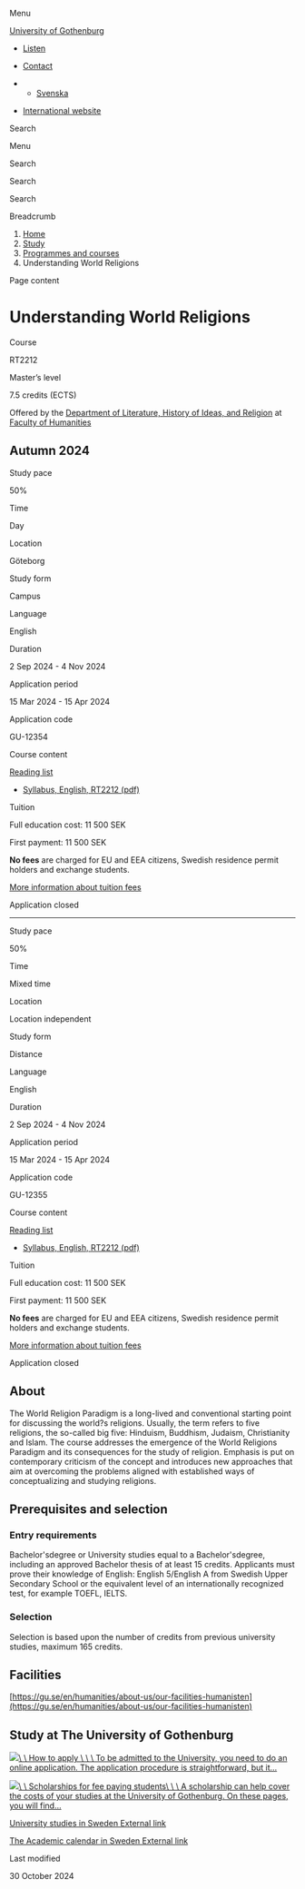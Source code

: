 Menu

[University of Gothenburg](/en)

- [Listen](//app-eu.readspeaker.com/cgi-bin/rsent?customerid=9467&lang=en_uk&readclass=region--content&url=https%3A%2F%2Fwww.gu.se%2Fen%2Fstudy-gothenburg%2Funderstanding-world-religions-rt2212 "Listen with ReadSpeaker")

- [Contact](/en/contact)

- - [Svenska](/studera/hitta-utbildning/varldens-religioner-rt2212)
- [International website](/en/study-gothenburg/understanding-world-religions-rt2212)

Search


Menu


Search


Search

Search

Breadcrumb

1. [Home](/en)
2. [Study](/en/study-in-gothenburg)
3. [Programmes and courses](/en/study-in-gothenburg/study-options)
4. Understanding World Religions


Page content

# Understanding World Religions

Course


RT2212


Master’s level



7.5 credits (ECTS)



Offered by the
[Department of Literature, History of Ideas, and Religion](https://www.gu.se/en/literature-history-of-ideas-religion)
at
[Faculty of Humanities](https://www.gu.se/en/humanities)

## Autumn 2024

Study pace


50%

Time


Day

Location


Göteborg

Study form


Campus

Language


English

Duration


2 Sep 2024
\- 4 Nov 2024

Application period


15 Mar 2024
\- 15 Apr 2024

Application code


GU-12354

Course content


[Reading list](/en/study-gothenburg/understanding-world-religions-rt2212/reading-list/db027ad7-612d-11ef-be09-fe51c2884131)

- [Syllabus, English, RT2212 (pdf)](https://kursplaner.gu.se/pdf/kurs/en/RT2212)


Tuition


Full education cost: 11 500 SEK

First payment: 11 500 SEK

**No fees** are charged for EU and EEA citizens, Swedish residence permit holders and exchange students.

[More information about tuition fees](https://www.gu.se/en/study-in-gothenburg/apply/tuition-fees)

Application closed


* * *

Study pace


50%

Time


Mixed time

Location


Location independent

Study form


Distance

Language


English

Duration


2 Sep 2024
\- 4 Nov 2024

Application period


15 Mar 2024
\- 15 Apr 2024

Application code


GU-12355

Course content


[Reading list](/en/study-gothenburg/understanding-world-religions-rt2212/reading-list/db027ad7-612d-11ef-be09-fe51c2884131)

- [Syllabus, English, RT2212 (pdf)](https://kursplaner.gu.se/pdf/kurs/en/RT2212)


Tuition


Full education cost: 11 500 SEK

First payment: 11 500 SEK

**No fees** are charged for EU and EEA citizens, Swedish residence permit holders and exchange students.

[More information about tuition fees](https://www.gu.se/en/study-in-gothenburg/apply/tuition-fees)

Application closed


## About

The World Religion Paradigm is a long-lived and conventional starting point for discussing the world?s religions. Usually, the term refers to five religions, the so-called big five: Hinduism, Buddhism, Judaism, Christianity and Islam. The course addresses the emergence of the World Religions Paradigm and its consequences for the study of religion. Emphasis is put on contemporary criticism of the concept and introduces new approaches that aim at overcoming the problems aligned with established ways of conceptualizing and studying religions.

## Prerequisites and selection

### Entry requirements

Bachelor'sdegree or University studies equal to a Bachelor'sdegree, including an approved Bachelor thesis of at least 15 credits. Applicants must prove their knowledge of English: English 5/English A from Swedish Upper Secondary School or the equivalent level of an internationally recognized test, for example TOEFL, IELTS.

### Selection

Selection is based upon the number of credits from previous university studies, maximum 165 credits.

## Facilities

[https://gu.se/en/humanities/about-us/our-facilities-humanisten](https://gu.se/en/humanities/about-us/our-facilities-humanisten)

## Study at The University of Gothenburg

[![](/sites/default/files/dynamic-image/dynamic_image_2188_218/public/2020-03/cytonn-photography-ZJEKICY5EXY-unsplash.jpg?media_id=2553&width=1904&height=208)\\
\\
How to apply \\
\\
\\
To be admitted to the University, you need to do an online application. The application procedure is straightforward, but it…](/en/study-in-gothenburg/apply)

[![](/sites/default/files/dynamic-image/dynamic_image_2188_218/public/2024-01/GU-7.jpg?media_id=95188&width=1904&height=208)\\
\\
Scholarships for fee paying students\\
\\
\\
A scholarship can help cover the costs of your studies at the University of Gothenburg. On these pages, you will find…](/en/study-in-gothenburg/apply/scholarships-for-fee-paying-students)

[University studies in Sweden External link](https://www.gu.se/en/study-in-gothenburg/before-you-arrive/university-studies-in-sweden "External link")

[The Academic calendar in Sweden External link](https://www.gu.se/en/study-in-gothenburg/when-you-are-here/academic-calendar "External link")

Last modified


30 October 2024